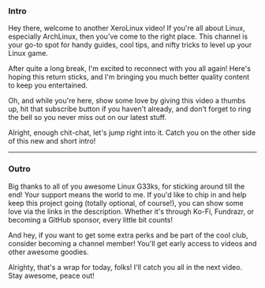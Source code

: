 ### Intro

Hey there, welcome to another XeroLinux video! If you're all about Linux, especially ArchLinux, then you've come to the right place. This channel is your go-to spot for handy guides, cool tips, and nifty tricks to level up your Linux game.

After quite a long break, I'm excited to reconnect with you all again! Here's hoping this return sticks, and I'm bringing you much better quality content to keep you entertained.

Oh, and while you're here, show some love by giving this video a thumbs up, hit that subscribe button if you haven't already, and don't forget to ring the bell so you never miss out on our latest stuff.

Alright, enough chit-chat, let's jump right into it. Catch you on the other side of this new and short intro!

------------------------------------------------------------------------------------------------------------------

### Outro

Big thanks to all of you awesome Linux G33ks, for sticking around till the end! Your support means the world to me. If you'd like to chip in and help keep this project going (totally optional, of course!), you can show some love via the links in the description. Whether it's through Ko-Fi, Fundrazr, or becoming a GitHub sponsor, every little bit counts!

And hey, if you want to get some extra perks and be part of the cool club, consider becoming a channel member! You'll get early access to videos and other awesome goodies.

Alrighty, that's a wrap for today, folks! I'll catch you all in the next video. Stay awesome, peace out!


